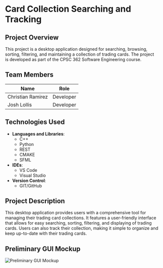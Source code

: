 # Card Collection Searching and Tracking

## Project Overview
This project is a desktop application designed for searching, browsing, sorting, filtering, and maintaining a collection of trading cards. The project is developed as part of the CPSC 362 Software Engineering course.

## Team Members

| Name             | Role                          |
|------------------|-------------------------------|
| Christian Ramirez| Developer                     |
| Josh Lollis      | Developer                     |

## Technologies Used

- **Languages and Libraries**: 
  - C++
  - Python
  - REST
  - CMAKE
  - SFML
- **IDEs**:
  - VS Code
  - Visual Studio
- **Version Control**:
  - GIT/GitHub

## Project Description
This desktop application provides users with a comprehensive tool for managing their trading card collections. It features a user-friendly interface that allows for easy searching, sorting, filtering, and displaying of trading cards. Users can also track their collection, making it simple to organize and keep up-to-date with their trading cards.

## Preliminary GUI Mockup
![Preliminary GUI Mockup](https://github.com/user-attachments/assets/3de030e2-53c5-4571-b3aa-591dadcdf244)
